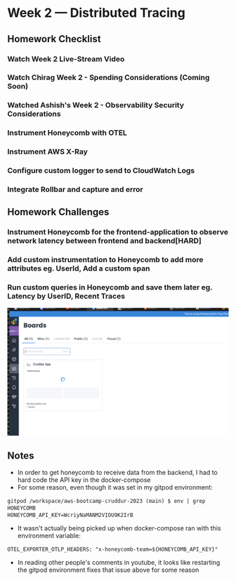 # Week 2 — Distributed Tracing

## Homework Checklist
### Watch Week 2 Live-Stream Video
### Watch Chirag Week 2 - Spending Considerations (Coming Soon)
### Watched Ashish's Week 2 - Observability Security Considerations
### Instrument Honeycomb with OTEL
### Instrument AWS X-Ray
### Configure custom logger to send to CloudWatch Logs
### Integrate Rollbar and capture and error

## Homework Challenges
### Instrument Honeycomb for the frontend-application to observe network latency between frontend and backend[HARD]
### Add custom instrumentation to Honeycomb to add more attributes eg. UserId, Add a custom span
### Run custom queries in Honeycomb and save them later eg. Latency by UserID, Recent Traces


![honeycomb cruddur dashboard](honeycomb-board.png)
### 

## Notes

- In order to get honeycomb to receive data from the backend, I had to hard code the API key in the docker-compose
- For some reason, even though it was set in my gitpod environment:
```shell
gitpod /workspace/aws-bootcamp-cruddur-2023 (main) $ env | grep HONEYCOMB
HONEYCOMB_API_KEY=WcriyNaMANM2VIOU9K2IrB
```
- It wasn't actually being picked up when docker-compose ran with this environment variable:
```docker
OTEL_EXPORTER_OTLP_HEADERS: "x-honeycomb-team=${HONEYCOMB_API_KEY}"
```

- In reading other people's comments in youtube, it looks like restarting the gitpod environment fixes that issue above for some reason